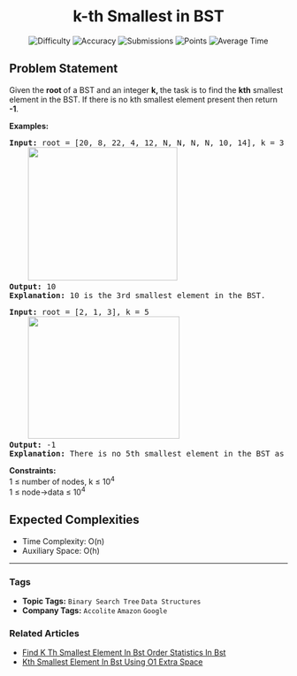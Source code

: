 <h1 align="center">k-th Smallest in BST</h1>

<p align="center">
  <img alt="Difficulty" title="Difficulty" src="https://custom-icon-badges.demolab.com/badge/Difficulty: Medium-1F222E?style=for-the-badge&logoColor=white&logo=fire"/>
  <img alt="Accuracy" title="Accuracy" src="https://custom-icon-badges.demolab.com/badge/Accuracy: 43.53%25-1F222E?style=for-the-badge&logoColor=white&logo=target"/>
  <img alt="Submissions" title="Submissions" src="https://custom-icon-badges.demolab.com/badge/Submissions: 152K+-1F222E?style=for-the-badge&logoColor=white&logo=repo"/>
  <img alt="Points" title="Points" src="https://custom-icon-badges.demolab.com/badge/Points: 4-1F222E?style=for-the-badge&logoColor=white&logo=award"/>
  <img alt="Average Time" title="Average Time" src="https://custom-icon-badges.demolab.com/badge/Average%20Time: 40m-1F222E?style=for-the-badge&logoColor=white&logo=clock"/>
</p>

## Problem Statement

Given the <b>root </b>of a BST and an integer <b>k, </b>the task is to find the <b>kth</b> smallest element in the BST. If there is no kth smallest element present then return <b>-1</b>.

<b>Examples:</b>

<pre><b>Input:</b> root = [20, 8, 22, 4, 12, N, N, N, N, 10, 14], k = 3<br>    <img src="https://media.geeksforgeeks.org/img-practice/prod/addEditProblem/700498/Web/Other/blobid1_1736918049.jpg" alt="" title="" width="270" height="241"/><br><b>Output: </b>10
<b>Explanation:</b> 10 is the 3rd smallest element in the BST.
</pre>

<pre><b>Input:</b> root = [2, 1, 3], k = 5
    <img src="https://media.geeksforgeeks.org/img-practice/prod/addEditProblem/700236/Web/Other/blobid1_1738413633.png" alt="" title="" width="274" height="221"/>
<b>Output: </b>-1
<b>Explanation:</b> There is no 5th smallest element in the BST as the size of BST is 3.
</pre>

<b>Constraints:<br></b>1 ≤ number of nodes, k ≤ 10<sup>4</sup><sup><br></sup>1 ≤ node->data ≤ 10<sup>4</sup>

## Expected Complexities
- Time Complexity: O(n)
- Auxiliary Space: O(h)

<hr>

### Tags
- **Topic Tags:** `Binary Search Tree` `Data Structures`
- **Company Tags:** `Accolite` `Amazon` `Google`

### Related Articles
- [Find K Th Smallest Element In Bst Order Statistics In Bst](https://www.geeksforgeeks.org/find-k-th-smallest-element-in-bst-order-statistics-in-bst/)
- [Kth Smallest Element In Bst Using O1 Extra Space](https://www.geeksforgeeks.org/kth-smallest-element-in-bst-using-o1-extra-space/)
